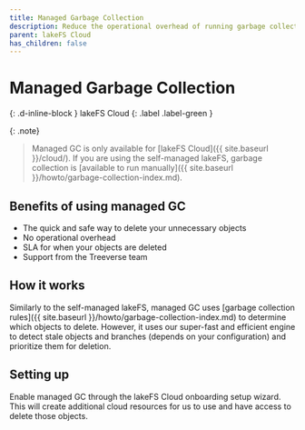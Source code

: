 ```yaml
---
title: Managed Garbage Collection
description: Reduce the operational overhead of running garbage collection manually.
parent: lakeFS Cloud
has_children: false
---
```


# Managed Garbage Collection
{: .d-inline-block }
lakeFS Cloud
{: .label .label-green }

{: .note}
> Managed GC is only available for [lakeFS Cloud]({{ site.baseurl }}/cloud/). 
If you are using the self-managed lakeFS, garbage collection is [available to run manually]({{ site.baseurl }}/howto/garbage-collection-index.md).

## Benefits of using managed GC
* The quick and safe way to delete your unnecessary objects
* No operational overhead
* SLA for when your objects are deleted
* Support from the Treeverse team

## How it works
Similarly to the self-managed lakeFS, managed GC uses [garbage collection rules]({{ site.baseurl }}/howto/garbage-collection-index.md) to determine which objects to delete.
However, it uses our super-fast and efficient engine to detect stale objects and branches (depends on your configuration) and prioritize them for deletion.

## Setting up
Enable managed GC through the lakeFS Cloud onboarding setup wizard.
This will create additional cloud resources for us to use and have access to delete those objects.
